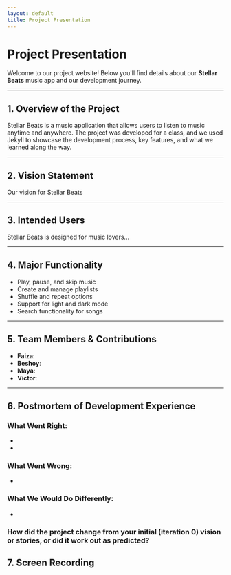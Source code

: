 ```yaml
---
layout: default
title: Project Presentation
---
```


# Project Presentation

Welcome to our project website! Below you'll find details about our **Stellar Beats** music app and our development
journey.

---

## 1. Overview of the Project

Stellar Beats is a music application that allows users to listen to music anytime and anywhere. The project was
developed for a class, and we used Jekyll to showcase the development process, key features, and what we learned along
the way.

---

## 2. Vision Statement

Our vision for Stellar Beats

---

## 3. Intended Users

Stellar Beats is designed for music lovers...

---

## 4. Major Functionality

- Play, pause, and skip music
- Create and manage playlists
- Shuffle and repeat options
- Support for light and dark mode
- Search functionality for songs

---

## 5. Team Members & Contributions

- **Faiza**:
- **Beshoy**:
- **Maya**:
- **Victor**:

---

## 6. Postmortem of Development Experience

### What Went Right:
- 

-

### What Went Wrong:
-  

### What We Would Do Differently:

- 

### How did the project change from your initial (iteration 0) vision or stories, or did it work out as predicted?

## 7. Screen Recording




